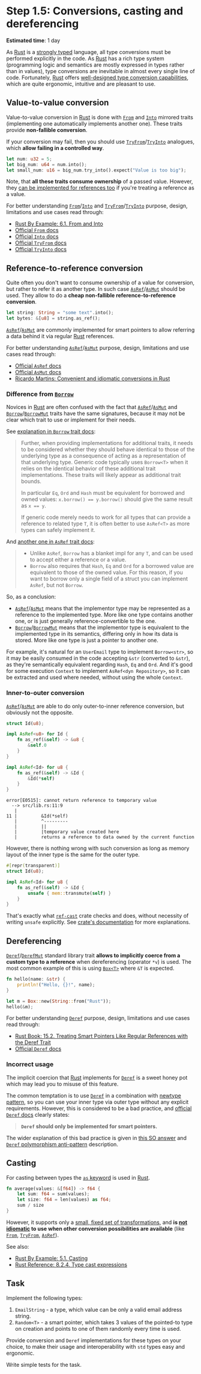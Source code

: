 Step 1.5: Conversions, casting and dereferencing
================================================

__Estimated time__: 1 day

As [Rust] is a [strongly typed][1] language, all type conversions must be performed explicitly in the code. As [Rust] has a rich type system (programming logic and semantics are mostly expressed in types rather than in values), type conversions are inevitable in almost every single line of code. Fortunately, [Rust] offers [well-designed type conversion capabilities][`std::convert`], which are quite ergonomic, intuitive and are pleasant to use.




## Value-to-value conversion

Value-to-value conversion in [Rust] is done with [`From`] and [`Into`] mirrored traits (implementing one automatically implements another one). These traits provide __non-fallible conversion__.

If your conversion may fail, then you should use [`TryFrom`]/[`TryInto`] analogues, which __allow failing in a controlled way__.

```rust
let num: u32 = 5;
let big_num: u64 = num.into();
let small_num: u16 = big_num.try_into().expect("Value is too big");
```

Note, that __all these traits consume ownership__ of a passed value. However, they [can be implemented for references too][2] if you're treating a reference as a value.

For better understanding [`From`]/[`Into`] and [`TryFrom`]/[`TryInto`] purpose, design, limitations and use cases read through:
- [Rust By Example: 6.1. From and Into][8]
- [Official `From` docs][`From`]
- [Official `Into` docs][`Into`]
- [Official `TryFrom` docs][`TryFrom`]
- [Official `TryInto` docs][`TryInto`]




## Reference-to-reference conversion

Quite often you don't want to consume ownership of a value for conversion, but rather to refer it as another type. In such case [`AsRef`]/[`AsMut`] should be used. They allow to do a __cheap non-fallible reference-to-reference conversion__.

```rust
let string: String = "some text".into();
let bytes: &[u8] = string.as_ref();
```

[`AsRef`]/[`AsMut`] are commonly implemented for smart pointers to allow referring a data behind it via regular [Rust] references.

For better understanding [`AsRef`]/[`AsMut`] purpose, design, limitations and use cases read through:
- [Official `AsRef` docs][`AsRef`]
- [Official `AsMut` docs][`AsMut`]
- [Ricardo Martins: Convenient and idiomatic conversions in Rust][10]


### Difference from [`Borrow`]

Novices in [Rust] are often confused with the fact that [`AsRef`]/[`AsMut`] and [`Borrow`]/[`BorrowMut`] traits have the same signatures, because it may not be clear which trait to use or implement for their needs.

See [explanation in `Borrow` trait docs][`Borrow`]:

> Further, when providing implementations for additional traits, it needs to be considered whether they should behave identical to those of the underlying type as a consequence of acting as a representation of that underlying type. Generic code typically uses `Borrow<T>` when it relies on the identical behavior of these additional trait implementations. These traits will likely appear as additional trait bounds.
> 
> In particular `Eq`, `Ord` and `Hash` must be equivalent for borrowed and owned values: `x.borrow() == y.borrow()` should give the same result as `x == y`.
> 
> If generic code merely needs to work for all types that can provide a reference to related type `T`, it is often better to use `AsRef<T>` as more types can safely implement it.

And [another one in `AsRef` trait docs][`AsRef`]:

> - Unlike `AsRef`, `Borrow` has a blanket impl for any `T`, and can be used to accept either a reference or a value.
> - `Borrow` also requires that `Hash`, `Eq` and `Ord` for a borrowed value are equivalent to those of the owned value. For this reason, if you want to borrow only a single field of a struct you can implement `AsRef`, but not `Borrow`.

So, as a conclusion:
- [`AsRef`]/[`AsMut`] means that the implementor type may be represented as a reference to the implemented type. More like one type contains another one, or is just generally reference-convertible to the one.
- [`Borrow`]/[`BorrowMut`] means that the implementor type is equivalent to the implemented type in its semantics, differing only in how its data is stored. More like one type is just a pointer to another one.

For example, it's natural for an `UserEmail` type to implement `Borrow<str>`, so it may be easily consumed in the code accepting `&str` (converted to `&str`), as they're semantically equivalent regarding `Hash`, `Eq` and `Ord`. And it's good for some execution `Context` to implement `AsRef<dyn Repository>`, so it can be extracted and used where needed, without using the whole `Context`.


### Inner-to-outer conversion

[`AsRef`]/[`AsMut`] are able to do only outer-to-inner reference conversion, but obviously not the opposite.

```rust
struct Id(u8);

impl AsRef<u8> for Id {
    fn as_ref(&self) -> &u8 {
        &self.0
    }
}

impl AsRef<Id> for u8 {
    fn as_ref(&self) -> &Id {
        &Id(*self)
    }
}
```
```
error[E0515]: cannot return reference to temporary value
  --> src/lib.rs:11:9
   |
11 |         &Id(*self)
   |         ^---------
   |         ||
   |         |temporary value created here
   |         returns a reference to data owned by the current function
```

However, there is nothing wrong with such conversion as long as memory layout of the inner type is the same for the outer type.

```rust
#[repr(transparent)]
struct Id(u8);

impl AsRef<Id> for u8 {
    fn as_ref(&self) -> &Id {
        unsafe { mem::transmute(self) }
    }
}
```

That's exactly what [`ref-cast`] crate checks and does, without necessity of writing `unsafe` explicitly. See [crate's documentation][`ref-cast`] for more explanations.




## Dereferencing

[`Deref`]/[`DerefMut`] standard library trait __allows to implicitly coerce from a custom type to a reference__ when dereferencing (operator `*v`) is used. The most common example of this is using [`Box<T>`][`Box`] where `&T` is expected.

```rust
fn hello(name: &str) {
    println!("Hello, {}!", name);
}

let m = Box::new(String::from("Rust"));
hello(&m);
```

For better understanding [`Deref`] purpose, design, limitations and use cases read through:
- [Rust Book: 15.2. Treating Smart Pointers Like Regular References with the Deref Trait][3]
- [Official `Deref` docs][`Deref`]


### Incorrect usage

The implicit coercion that [Rust] implements for [`Deref`] is a sweet honey pot which may lead you to misuse of this feature.

The common temptation is to use [`Deref`] in a combination with [newtype pattern][4], so you can use your inner type via outer type without any explicit requirements. However, this is considered to be a bad practice, and [official `Deref` docs][`Deref`] clearly states:

> __`Deref` should only be implemented for smart pointers.__

The wider explanation of this bad practice is given in [this SO answer][5] and [`Deref` polymorphism anti-pattern][6] description.




## Casting

For casting between types the [`as` keyword][`as`] is used in [Rust].

```rust
fn average(values: &[f64]) -> f64 {
    let sum: f64 = sum(values);
    let size: f64 = len(values) as f64;
    sum / size
}
```

However, it supports only a [small, fixed set of transformations][7], and __is [not idiomatic][11] to use when other conversion possibilities are available__ (like [`From`], [`TryFrom`], [`AsRef`]).

See also:
- [Rust By Example: 5.1. Casting][9]
- [Rust Reference: 8.2.4. Type cast expressions][7]




## Task

Implement the following types:
1. `EmailString` - a type, which value can be only a valid email address string.
2. `Random<T>` - a smart pointer, which takes 3 values of the pointed-to type on creation and points to one of them randomly every time is used.

Provide conversion and `Deref` implementations for these types on your choice, to make their usage and interoperability with `std` types easy and ergonomic.

Write simple tests for the task.



[`as`]: https://doc.rust-lang.org/std/keyword.as.html
[`AsMut`]: https://doc.rust-lang.org/std/convert/trait.AsMut.html
[`AsRef`]: https://doc.rust-lang.org/std/convert/trait.AsRef.html
[`Borrow`]: https://doc.rust-lang.org/std/borrow/trait.Borrow.html
[`BorrowMut`]: https://doc.rust-lang.org/std/borrow/trait.BorrowMut.html
[`Box`]: https://doc.rust-lang.org/std/boxed/struct.Box.html
[`Deref`]: https://doc.rust-lang.org/std/ops/trait.Deref.html
[`DerefMut`]: https://doc.rust-lang.org/std/ops/trait.DerefMut.html
[`From`]: https://doc.rust-lang.org/std/convert/trait.From.html
[`Into`]: https://doc.rust-lang.org/std/convert/trait.Into.html
[Rust]: https://www.rust-lang.org
[`ref-cast`]: https://docs.rs/ref-cast
[`std::convert`]: https://doc.rust-lang.org/std/convert/index.html
[`TryFrom`]: https://doc.rust-lang.org/std/convert/trait.TryFrom.html
[`TryInto`]: https://doc.rust-lang.org/std/convert/trait.TryInto.html

[1]: https://en.wikipedia.org/wiki/Strong_and_weak_typing
[2]: https://doc.rust-lang.org/std/string/struct.String.html#impl-From%3C%26%27_%20str%3E
[3]: https://doc.rust-lang.org/book/ch15-02-deref.html
[4]: https://rust-unofficial.github.io/patterns/patterns/behavioural/newtype.html
[5]: https://stackoverflow.com/questions/45086595/is-it-considered-a-bad-practice-to-implement-deref-for-newtypes
[6]: https://rust-unofficial.github.io/patterns/anti_patterns/deref.html
[7]: https://doc.rust-lang.org/reference/expressions/operator-expr.html#type-cast-expressions
[8]: https://doc.rust-lang.org/rust-by-example/conversion/from_into.html
[9]: https://doc.rust-lang.org/rust-by-example/types/cast.html
[10]: https://ricardomartins.cc/2016/08/03/convenient_and_idiomatic_conversions_in_rust
[11]: https://rust-lang.github.io/rust-clippy/master/index.html#as_conversions
